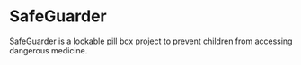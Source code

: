 # SafeGuarder
SafeGuarder is a lockable pill box project to prevent children from accessing dangerous medicine.
